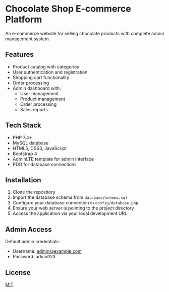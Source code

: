 # Chocolate Shop E-commerce Platform

An e-commerce website for selling chocolate products with complete admin management system.

## Features

- Product catalog with categories
- User authentication and registration
- Shopping cart functionality
- Order processing
- Admin dashboard with:
  - User management
  - Product management
  - Order processing
  - Sales reports

## Tech Stack

- PHP 7.4+
- MySQL database
- HTML5, CSS3, JavaScript
- Bootstrap 4
- AdminLTE template for admin interface
- PDO for database connections

## Installation

1. Clone the repository
2. Import the database schema from `database/schema.sql`
3. Configure your database connection in `config/database.php`
4. Ensure your web server is pointing to the project directory
5. Access the application via your local development URL

## Admin Access

Default admin credentials:
- Username: admin@example.com
- Password: admin123

## License

[MIT](https://choosealicense.com/licenses/mit/)